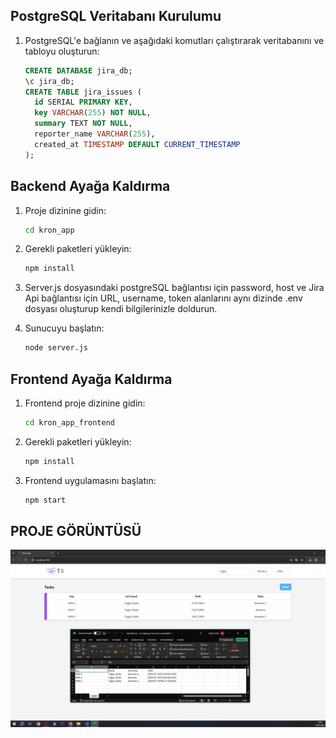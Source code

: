 ## PostgreSQL Veritabanı Kurulumu

1. PostgreSQL'e bağlanın ve aşağıdaki komutları çalıştırarak veritabanını ve tabloyu oluşturun:

    ```sql
    CREATE DATABASE jira_db;
    \c jira_db;
    CREATE TABLE jira_issues (
      id SERIAL PRIMARY KEY,
      key VARCHAR(255) NOT NULL,
      summary TEXT NOT NULL,
      reporter_name VARCHAR(255),
      created_at TIMESTAMP DEFAULT CURRENT_TIMESTAMP
    );
    ```

## Backend Ayağa Kaldırma

1. Proje dizinine gidin:

    ```bash
    cd kron_app
    ```

2. Gerekli paketleri yükleyin:

    ```bash
    npm install
    ```
3. Server.js dosyasındaki postgreSQL bağlantısı için password, host ve Jira Api bağlantısı için URL, username, token alanlarını aynı dizinde .env dosyası oluşturup kendi bilgilerinizle doldurun.

4. Sunucuyu başlatın:

    ```bash
    node server.js
    ```

## Frontend Ayağa Kaldırma

1. Frontend proje dizinine gidin:

    ```bash
    cd kron_app_frontend
    ```

2. Gerekli paketleri yükleyin:

    ```bash
    npm install
    ```

3. Frontend uygulamasını başlatın:

    ```bash
    npm start
    ```

## PROJE GÖRÜNTÜSÜ

![Görsel](/jira_app_frontend/src/assets/excelss.png)

